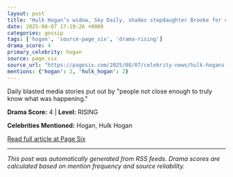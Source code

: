```yaml
---
layout: post
title: "Hulk Hogan’s widow, Sky Daily, shades stepdaughter Brooke for casting doubt on wrestler’s death"
date: 2025-08-07 17:19:26 +0000
categories: gossip
tags: ['hogan', 'source-page_six', 'drama-rising']
drama_score: 4
primary_celebrity: hogan
source: page_six
source_url: "https://pagesix.com/2025/08/07/celebrity-news/hulk-hogans-widow-sky-daily-shades-stepdaughter-brooke-for-casting-doubt-on-wrestlers-death/"
mentions: {'hogan': 2, 'hulk_hogan': 2}
---
```


Daily blasted media stories put out by "people not close enough to truly know what was happening."

**Drama Score:** 4 | **Level:** RISING

**Celebrities Mentioned:** Hogan, Hulk Hogan

[Read full article at Page Six](https://pagesix.com/2025/08/07/celebrity-news/hulk-hogans-widow-sky-daily-shades-stepdaughter-brooke-for-casting-doubt-on-wrestlers-death/)

---
*This post was automatically generated from RSS feeds. Drama scores are calculated based on mention frequency and source reliability.*
